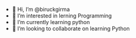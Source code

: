 - 👋 Hi, I’m @biruckgirma
- 👀 I’m interested in lerning Programming
- 🌱 I’m currently learning python
- 💞️ I’m looking to collaborate on learning Python
  


<!---
biruckgirma/biruckgirma is a ✨ special ✨ repository because its `README.md` (this file) appears on your GitHub profile.
You can click the Preview link to take a look at your changes.
--->
